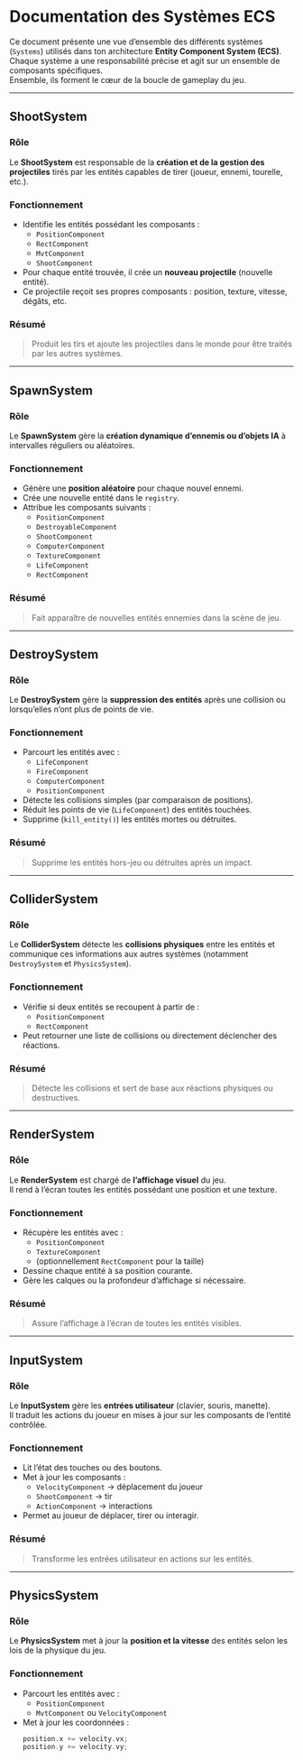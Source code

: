 # Documentation des Systèmes ECS

Ce document présente une vue d’ensemble des différents systèmes (`Systems`) utilisés dans ton architecture **Entity Component System (ECS)**.  
Chaque système a une responsabilité précise et agit sur un ensemble de composants spécifiques.  
Ensemble, ils forment le cœur de la boucle de gameplay du jeu.

---

## ShootSystem

### Rôle
Le **ShootSystem** est responsable de la **création et de la gestion des projectiles** tirés par les entités capables de tirer (joueur, ennemi, tourelle, etc.).

### Fonctionnement
- Identifie les entités possédant les composants :
  - `PositionComponent`
  - `RectComponent`
  - `MvtComponent`
  - `ShootComponent`
- Pour chaque entité trouvée, il crée un **nouveau projectile** (nouvelle entité).
- Ce projectile reçoit ses propres composants : position, texture, vitesse, dégâts, etc.

### Résumé
> Produit les tirs et ajoute les projectiles dans le monde pour être traités par les autres systèmes.

---

## SpawnSystem

### Rôle
Le **SpawnSystem** gère la **création dynamique d’ennemis ou d’objets IA** à intervalles réguliers ou aléatoires.

### Fonctionnement
- Génère une **position aléatoire** pour chaque nouvel ennemi.
- Crée une nouvelle entité dans le `registry`.
- Attribue les composants suivants :
  - `PositionComponent`
  - `DestroyableComponent`
  - `ShootComponent`
  - `ComputerComponent`
  - `TextureComponent`
  - `LifeComponent`
  - `RectComponent`

### Résumé
> Fait apparaître de nouvelles entités ennemies dans la scène de jeu.

---

## DestroySystem

### Rôle
Le **DestroySystem** gère la **suppression des entités** après une collision ou lorsqu’elles n’ont plus de points de vie.

### Fonctionnement
- Parcourt les entités avec :
  - `LifeComponent`
  - `FireComponent`
  - `ComputerComponent`
  - `PositionComponent`
- Détecte les collisions simples (par comparaison de positions).
- Réduit les points de vie (`LifeComponent`) des entités touchées.
- Supprime (`kill_entity()`) les entités mortes ou détruites.

### Résumé
> Supprime les entités hors-jeu ou détruites après un impact.

---

## ColliderSystem

### Rôle
Le **ColliderSystem** détecte les **collisions physiques** entre les entités et communique ces informations aux autres systèmes (notamment `DestroySystem` et `PhysicsSystem`).

###  Fonctionnement
- Vérifie si deux entités se recoupent à partir de :
  - `PositionComponent`
  - `RectComponent`
- Peut retourner une liste de collisions ou directement déclencher des réactions.

###  Résumé
> Détecte les collisions et sert de base aux réactions physiques ou destructives.

---

##  RenderSystem

###  Rôle
Le **RenderSystem** est chargé de **l’affichage visuel** du jeu.  
Il rend à l’écran toutes les entités possédant une position et une texture.

###  Fonctionnement
- Récupère les entités avec :
  - `PositionComponent`
  - `TextureComponent`
  - (optionnellement `RectComponent` pour la taille)
- Dessine chaque entité à sa position courante.
- Gère les calques ou la profondeur d’affichage si nécessaire.

###  Résumé
> Assure l’affichage à l’écran de toutes les entités visibles.

---

## InputSystem

### Rôle
Le **InputSystem** gère les **entrées utilisateur** (clavier, souris, manette).  
Il traduit les actions du joueur en mises à jour sur les composants de l’entité contrôlée.

###  Fonctionnement
- Lit l’état des touches ou des boutons.
- Met à jour les composants :
  - `VelocityComponent` → déplacement du joueur
  - `ShootComponent` → tir
  - `ActionComponent` → interactions
- Permet au joueur de déplacer, tirer ou interagir.

### Résumé
> Transforme les entrées utilisateur en actions sur les entités.

---

## PhysicsSystem

###  Rôle
Le **PhysicsSystem** met à jour la **position et la vitesse** des entités selon les lois de la physique du jeu.

###  Fonctionnement
- Parcourt les entités avec :
  - `PositionComponent`
  - `MvtComponent` ou `VelocityComponent`
- Met à jour les coordonnées :
  ```cpp
  position.x += velocity.vx;
  position.y += velocity.vy;
